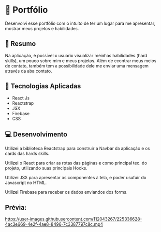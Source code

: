 # :art: Portfólio
<p>Desenvolvi esse portfólio com o intuito de ter um lugar para me apresentar, mostrar meus projetos e habilidades.</p>

## :book: Resumo
<p>Na aplicação, é possível o usuário visualizar meinhas habilidades (hard skills), um pouco sobre mim e meus projetos. Além de econtrar meus meios de contato, também tem a possibilidade dele me enviar uma mensagem através da aba contato.</p>

## :rocket: Tecnologias Aplicadas
<ul>
  <li>React Js</li>
  <li>Reactstrap</li>
  <li>JSX</li>
  <li>Firebase</li>
  <li>CSS</li>
</ul>

## :computer: Desenvolvimento
<p>Utilizei a biblioteca Reactstrap para construir a Navbar da aplicação e os cards das hards skills.</p>
<p>Utilizei o React para criar as rotas das páginas e como principal tec. do projeto, utilizando suas principais Hooks.</p>
<p>Utilizei JSX para apresentar os componentes à tela, e poder usufuir do Javascript no HTML.</p>
<p>Utilizei Firebase para receber os dados enviandos dos forms.</p>

## Prévia:


https://user-images.githubusercontent.com/112043267/225336628-4ac3e669-4e2f-4ae8-8496-7c3387797c8c.mp4


